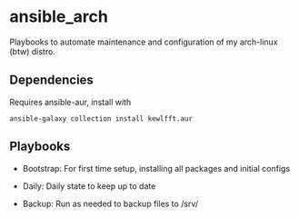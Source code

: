 # ansible_arch

Playbooks to automate maintenance and configuration of my arch-linux (btw) distro.

## Dependencies 

Requires ansible-aur, install with 

```ansible-galaxy collection install kewlfft.aur```

## Playbooks 

- Bootstrap: For first time setup, installing all packages and initial configs

- Daily: Daily state to keep up to date

- Backup: Run as needed to backup files to /srv/
